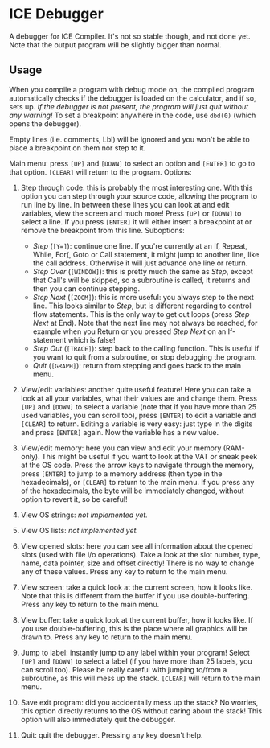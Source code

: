 # ICE Debugger
A debugger for ICE Compiler. It's not so stable though, and not done yet. Note that the output program will be slightly bigger than normal.

## Usage
When you compile a program with debug mode on, the compiled program automatically checks if the debugger is loaded on the calculator, and if so, sets up. *If the debugger is not present, the program will just quit without any warning!* To set a breakpoint anywhere in the code, use `dbd(0)` (which opens the debugger).

Empty lines (i.e. comments, Lbl) will be ignored and you won't be able to place a breakpoint on them nor step to it.

Main menu: press `[UP]` and `[DOWN]` to select an option and `[ENTER]` to go to that option. `[CLEAR]` will return to the program. Options: 
1. Step through code: this is probably the most interesting one. With this option you can step through your source code, allowing the program to run line by line. In between these lines you can look at and edit variables, view the screen and much more! Press `[UP]` or `[DOWN]` to select a line. If you press `[ENTER]` it will either insert a breakpoint at or remove the breakpoint from this line. Suboptions:
    * _Step_ (`[Y=]`): continue one line. If you're currently at an If, Repeat, While, For(, Goto or Call statement, it might jump to another line, like the call address. Otherwise it will just advance one line or return.
    * _Step Over_ (`[WINDOW]`): this is pretty much the same as _Step_, except that Call's will be skipped, so a subroutine is called, it returns and then you can continue stepping.
    * _Step Next_ (`[ZOOM]`): this is more useful: you always step to the next line. This looks similar to _Step_, but is different regarding to control flow statements. This is the only way to get out loops (press _Step Next_ at End). Note that the next line may not always be reached, for example when you Return or you pressed _Step Next_ on an If-statement which is false!
    * _Step Out_  (`[TRACE]`): step back to the calling function. This is useful if you want to quit from a subroutine, or stop debugging the program.
    * _Quit_ (`[GRAPH]`): return from stepping and goes back to the main menu.
    
2. View/edit variables: another quite useful feature! Here you can take a look at all your variables, what their values are and change them. Press `[UP]` and `[DOWN]` to select a variable (note that if you have more than 25 used variables, you can scroll too), press `[ENTER]` to edit a variable and `[CLEAR]` to return. Editing a variable is very easy: just type in the digits and press `[ENTER]` again. Now the variable has a new value.

3. View/edit memory: here you can view and edit your memory (RAM-only). This might be useful if you want to look at the VAT or sneak peek at the OS code. Press the arrow keys to navigate through the memory, press `[ENTER]` to jump to a memory address (then type in the hexadecimals), or `[CLEAR]` to return to the main menu. If you press any of the hexadecimals, the byte will be immediately changed, without option to revert it, so be careful!

4. View OS strings: _not implemented yet._

5. View OS lists: _not implemented yet._

6. View opened slots: here you can see all information about the opened slots (used with file i/o operations). Take a look at the slot number, type, name, data pointer, size and offset directly! There is no way to change any of these values. Press any key to return to the main menu.

7. View screen: take a quick look at the current screen, how it looks like. Note that this is different from the buffer if you use double-buffering. Press any key to return to the main menu.

8. View buffer: take a quick look at the current buffer, how it looks like. If you use double-buffering, this is the place where all graphics will be drawn to. Press any key to return to the main menu.

9. Jump to label: instantly jump to any label within your program! Select `[UP]` and `[DOWN]` to select a label (if you have more than 25 labels, you can scroll too). Please be really careful with jumping to/from a subroutine, as this will mess up the stack. `[CLEAR]` will return to the main menu.

10. Save exit program: did you accidentally mess up the stack? No worries, this option directly returns to the OS without caring about the stack! This option will also immediately quit the debugger.

11. Quit: quit the debugger. Pressing any key doesn't help.
